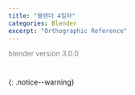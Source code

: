 ```yaml
---
title: "블렌더 4일차"
categories: Blender
excerpt: "Orthographic Reference"
---
```


<span style="color:gray">blender version 3.0.0</span>

# 
{: .notice--warning}

